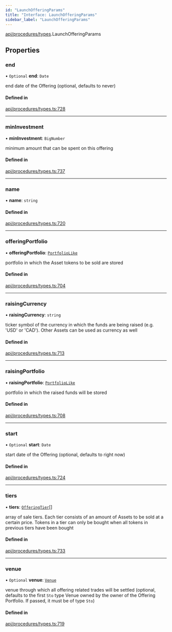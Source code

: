 ```yaml
---
id: "LaunchOfferingParams"
title: "Interface: LaunchOfferingParams"
sidebar_label: "LaunchOfferingParams"
---
```


[api/procedures/types](../../../../../modules/API/Procedures/Types/Types.md).LaunchOfferingParams

## Properties

### end

• `Optional` **end**: `Date`

end date of the Offering (optional, defaults to never)

#### Defined in

[api/procedures/types.ts:728](https://github.com/F-OBrien/polymesh-sdk/blob/012f1745/src/api/procedures/types.ts#L728)

___

### minInvestment

• **minInvestment**: `BigNumber`

minimum amount that can be spent on this offering

#### Defined in

[api/procedures/types.ts:737](https://github.com/F-OBrien/polymesh-sdk/blob/012f1745/src/api/procedures/types.ts#L737)

___

### name

• **name**: `string`

#### Defined in

[api/procedures/types.ts:720](https://github.com/F-OBrien/polymesh-sdk/blob/012f1745/src/api/procedures/types.ts#L720)

___

### offeringPortfolio

• **offeringPortfolio**: [`PortfolioLike`](../../../../../modules/Types/Types.md#portfoliolike)

portfolio in which the Asset tokens to be sold are stored

#### Defined in

[api/procedures/types.ts:704](https://github.com/F-OBrien/polymesh-sdk/blob/012f1745/src/api/procedures/types.ts#L704)

___

### raisingCurrency

• **raisingCurrency**: `string`

ticker symbol of the currency in which the funds are being raised (e.g. 'USD' or 'CAD').
  Other Assets can be used as currency as well

#### Defined in

[api/procedures/types.ts:713](https://github.com/F-OBrien/polymesh-sdk/blob/012f1745/src/api/procedures/types.ts#L713)

___

### raisingPortfolio

• **raisingPortfolio**: [`PortfolioLike`](../../../../../modules/Types/Types.md#portfoliolike)

portfolio in which the raised funds will be stored

#### Defined in

[api/procedures/types.ts:708](https://github.com/F-OBrien/polymesh-sdk/blob/012f1745/src/api/procedures/types.ts#L708)

___

### start

• `Optional` **start**: `Date`

start date of the Offering (optional, defaults to right now)

#### Defined in

[api/procedures/types.ts:724](https://github.com/F-OBrien/polymesh-sdk/blob/012f1745/src/api/procedures/types.ts#L724)

___

### tiers

• **tiers**: [`OfferingTier`](../../../Entities/Offering/Types/OfferingTier/OfferingTier.md)[]

array of sale tiers. Each tier consists of an amount of Assets to be sold at a certain price.
  Tokens in a tier can only be bought when all tokens in previous tiers have been bought

#### Defined in

[api/procedures/types.ts:733](https://github.com/F-OBrien/polymesh-sdk/blob/012f1745/src/api/procedures/types.ts#L733)

___

### venue

• `Optional` **venue**: [`Venue`](../../../../../classes/API/Entities/Venue/Venue.md)

venue through which all offering related trades will be settled
  (optional, defaults to the first `Sto` type Venue owned by the owner of the Offering Portfolio.
  If passed, it must be of type `Sto`)

#### Defined in

[api/procedures/types.ts:719](https://github.com/F-OBrien/polymesh-sdk/blob/012f1745/src/api/procedures/types.ts#L719)

